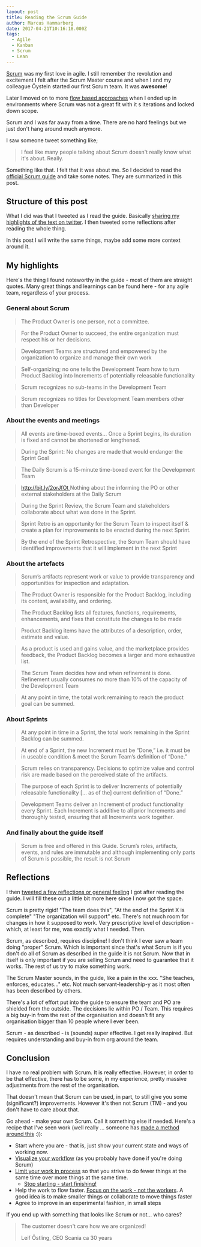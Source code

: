 ```yaml
---
layout: post
title: Reading the Scrum Guide
author: Marcus Hammarberg
date: 2017-04-21T10:16:18.000Z
tags:
  - Agile
  - Kanban
  - Scrum
  - Lean
---
```


[Scrum](https://en.wikipedia.org/wiki/Scrum_(software_development)) was my first love in agile. I still remember the revolution and excitement I felt after the Scrum Master course and when I and my colleague Öystein started our first Scrum team. It was **awesome**!

Later I moved on to more [flow based approaches](http://bit.ly/theKanbanBook) when I ended up in environments where Scrum was not a great fit with it	s iterations and locked down scope.

Scrum and I was far away from a time. There are no hard feelings but we just don't hang around much anymore.

I saw someone tweet something like;

> I feel like many people talking about Scrum doesn't really know what it's about. Really.

Something like that. I felt that it was about me. So I decided to read the [official Scrum guide](http://www.scrumguides.org/scrum-guide.html) and take some notes. They are summarized in this post.

<!-- excerpt-end -->

## Structure of this post

What I did was that I tweeted as I read the guide. Basically [sharing my highlights of the text on twitter](https://twitter.com/marcusoftnet/status/854657023690108933). I then tweeted some reflections after reading the whole thing.

In this post I will write the same things, maybe add some more context around it.

## My highlights

Here's the thing I found noteworthy in the guide - most of them are straight quotes. Many great things and learnings can be found here - for any agile team, regardless of your process.

### General about Scrum

> The Product Owner is one person, not a committee.

> For the Product Owner to succeed, the entire organization must respect his or her decisions.

> Development Teams are structured and empowered by the organization to organize and manage their own work

> Self-organizing; no one tells the Development Team how to turn Product Backlog into Increments of potentially releasable functionality

> Scrum recognizes no sub-teams in the Development Team

> Scrum recognizes no titles for Development Team members other than Developer

### About the events and meetings

> All events are time-boxed events... Once a Sprint begins, its duration is fixed and cannot be shortened or lengthened.

> During the Sprint: No changes are made that would endanger the Sprint Goal

> The Daily Scrum is a 15-minute time-boxed event for the Development Team

> [http://bit.ly/2orJfOt ](https://t.co/ED6xQ5bSHt) Nothing about the informing the PO or other external stakeholders at the Daily Scrum

> During the Sprint Review, the Scrum Team and stakeholders collaborate about what was done in the Sprint.

> Sprint Retro is an opportunity for the Scrum Team to inspect itself & create a plan for improvements to be enacted during the next Sprint.

> By the end of the Sprint Retrospective, the Scrum Team should have identified improvements that it will implement in the next Sprint

### About the artefacts

> Scrum’s artifacts represent work or value to provide transparency and opportunities for inspection and adaptation.

> The Product Owner is responsible for the Product Backlog, including its content, availability, and ordering.

> The Product Backlog lists all features, functions, requirements, enhancements, and fixes that constitute the changes to be made

> Product Backlog items have the attributes of a description, order, estimate and value.

> As a product is used and gains value, and the marketplace provides feedback, the Product Backlog becomes a larger and more exhaustive list.

> The Scrum Team decides how and when refinement is done. Refinement usually consumes no more than 10% of the capacity of the Development Team

> At any point in time, the total work remaining to reach the product goal can be summed.

### About Sprints

> At any point in time in a Sprint, the total work remaining in the Sprint Backlog can be summed.

> At end of a Sprint, the new Increment must be “Done,” i.e. it must be in useable condition & meet the Scrum Team’s definition of “Done.”

> Scrum relies on transparency. Decisions to optimize value and control risk are made based on the perceived state of the artifacts.

> The purpose of each Sprint is to deliver Increments of potentially releasable functionality [... as of the] current definition of “Done.”

> Development Teams deliver an Increment of product functionality every Sprint. Each Increment is additive to all prior Increments and thoroughly tested, ensuring that all Increments work together.

### And finally about the guide itself

> Scrum is free and offered in this Guide. Scrum’s roles, artifacts, events, and rules are immutable and although implementing only parts of Scrum is possible, the result is not Scrum

## Reflections

I then [tweeted a few reflections or general feeling](https://twitter.com/marcusoftnet/status/854669358093795328) I got after reading the guide. I will fill these out a little bit more here since I now got the space.

Scrum is pretty rigid! "The team does this", "At the end of the Sprint X is complete" "The organization will support" etc. There's not much room for changes in how it supposed to work. Very prescriptive level of description - which, at least for me, was exactly what I needed. Then.

Scrum, as described, requires discipline! I don't think I ever saw a team doing "proper" Scrum. Which is important since that's what Scrum is if you don't do all of Scrum as described in the guide it is not Scrum. Now that in itself is only important if you are selling Scrum and need to guarantee that it works. The rest of us try to make something work.

The Scrum Master sounds, in the guide, like a pain in the xxx. "She teaches, enforces, educates..." etc. Not much servant-leadership-y as it most often has been described by others.

There's a lot of effort put into the guide to ensure the team and PO are shielded from the outside. The decisions lie within PO / Team. This requires a big buy-in from the rest of the organisation and doesn't fit any organisation bigger than 10 people where I ever been.

Scrum - as described - is (sounds) super effective. I get really inspired. But requires understanding and buy-in from org around the team.

## Conclusion

I have no real problem with Scrum. It is really effective. However, in order to be that effective, there has to be some, in my experience, pretty massive adjustments from the rest of the organisation.

That doesn't mean that Scrum can be used, in part, to still give you some (significant?) improvements. However it's then not Scrum (TM) - and you don't have to care about that.

Go ahead - make your own Scrum. Call it something else if needed. Here's a recipe that I've seen work (well really … someone has [made a method around this](https://en.wikipedia.org/wiki/Kanban_(development)) :)):

- Start where you are - that is, just show your current state and ways of working now.
- [Visualize your workflow](http://www.marcusoft.net/2017/02/comments-on-board-practices-2.html) (as you probably have done if you're doing Scrum)
- [Limit your work in process](http://www.marcusoft.net/2017/02/comments-on-board-practices-5.html) so that you strive to do fewer things at the same time over more things at the same time.
  - [Stop starting - start finishing!](http://bit.ly/theKanbanBook)
- Help the work to flow faster. [Focus on the work - not the workers](http://www.marcusoft.net/2017/02/comments-on-board-practices-6.html). A good idea is to make smaller things or collaborate to move things faster
- Agree to improve in an experimental fashion, in small steps

If you end up with something that looks like Scrum or not… who cares?

> The customer doesn't care how we are organized!
>
> Leif Östling, CEO Scania ca 30 years